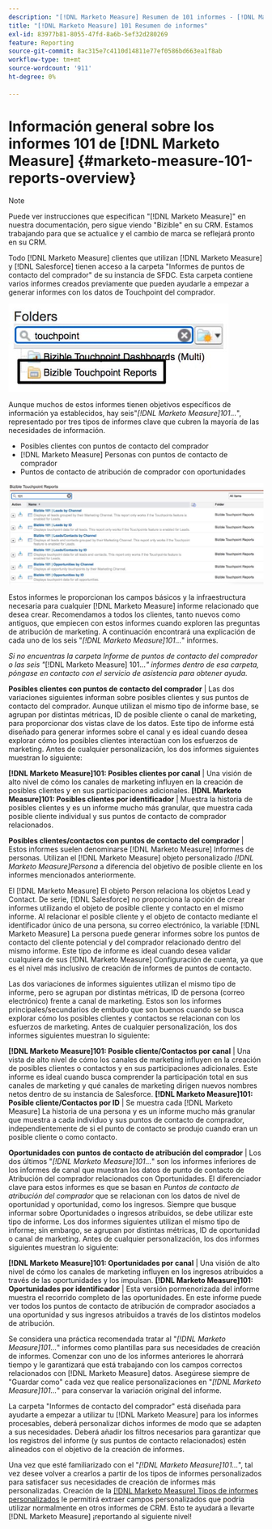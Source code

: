 ```yaml
---
description: "[!DNL Marketo Measure] Resumen de 101 informes - [!DNL Marketo Measure] - Documentación del producto"
title: "[!DNL Marketo Measure] 101 Resumen de informes"
exl-id: 83977b81-8055-47fd-8a6b-5ef32d280269
feature: Reporting
source-git-commit: 8ac315e7c4110d14811e77ef0586bd663ea1f8ab
workflow-type: tm+mt
source-wordcount: '911'
ht-degree: 0%

---
```


# Información general sobre los informes 101 de [!DNL Marketo Measure] {#marketo-measure-101-reports-overview}

>[!NOTE]
>
>Puede ver instrucciones que especifican &quot;[!DNL Marketo Measure]&quot; en nuestra documentación, pero sigue viendo &quot;Bizible&quot; en su CRM. Estamos trabajando para que se actualice y el cambio de marca se reflejará pronto en su CRM.

Todo [!DNL Marketo Measure] clientes que utilizan [!DNL Marketo Measure] y [!DNL Salesforce] tienen acceso a la carpeta &quot;Informes de puntos de contacto del comprador&quot; de su instancia de SFDC. Esta carpeta contiene varios informes creados previamente que pueden ayudarle a empezar a generar informes con los datos de Touchpoint del comprador.

![](assets/bizible-101-reports-overview-1.png)

Aunque muchos de estos informes tienen objetivos específicos de información ya establecidos, hay seis&quot;_[!DNL Marketo Measure]101..._&quot;, representado por tres tipos de informes clave que cubren la mayoría de las necesidades de información.

* Posibles clientes con puntos de contacto del comprador
* [!DNL Marketo Measure] Personas con puntos de contacto de comprador
* Puntos de contacto de atribución de comprador con oportunidades

![](assets/bizible-101-reports-overview-2.png)

Estos informes le proporcionan los campos básicos y la infraestructura necesaria para cualquier [!DNL Marketo Measure] informe relacionado que desea crear. Recomendamos a todos los clientes, tanto nuevos como antiguos, que empiecen con estos informes cuando exploren las preguntas de atribución de marketing. A continuación encontrará una explicación de cada uno de los seis &quot;_[!DNL Marketo Measure]101..._&quot; informes.

_Si no encuentras la carpeta Informe de puntos de contacto del comprador o las seis &quot;_[!DNL Marketo Measure] 101..._&quot; informes dentro de esa carpeta, póngase en contacto con el servicio de asistencia para obtener ayuda._

**Posibles clientes con puntos de contacto del comprador** | Las dos variaciones siguientes informan sobre posibles clientes y sus puntos de contacto del comprador. Aunque utilizan el mismo tipo de informe base, se agrupan por distintas métricas, ID de posible cliente o canal de marketing, para proporcionar dos vistas clave de los datos. Este tipo de informe está diseñado para generar informes sobre el canal y es ideal cuando desea explorar cómo los posibles clientes interactúan con los esfuerzos de marketing. Antes de cualquier personalización, los dos informes siguientes muestran lo siguiente:

**[!DNL Marketo Measure]101: Posibles clientes por canal** | Una visión de alto nivel de cómo los canales de marketing influyen en la creación de posibles clientes y en sus participaciones adicionales.
**[!DNL Marketo Measure]101: Posibles clientes por identificador** | Muestra la historia de posibles clientes y es un informe mucho más granular, que muestra cada posible cliente individual y sus puntos de contacto de comprador relacionados.

**Posibles clientes/contactos con puntos de contacto del comprador** | Estos informes suelen denominarse [!DNL Marketo Measure] Informes de personas. Utilizan el [!DNL Marketo Measure] objeto personalizado _[!DNL Marketo Measure]Persona_ a diferencia del objetivo de posible cliente en los informes mencionados anteriormente.

El [!DNL Marketo Measure] El objeto Person relaciona los objetos Lead y Contact. De serie, [!DNL Salesforce] no proporciona la opción de crear informes utilizando el objeto de posible cliente y contacto en el mismo informe. Al relacionar el posible cliente y el objeto de contacto mediante el identificador único de una persona, su correo electrónico, la variable [!DNL Marketo Measure] La persona puede generar informes sobre los puntos de contacto del cliente potencial y del comprador relacionado dentro del mismo informe. Este tipo de informe es ideal cuando desea validar cualquiera de sus [!DNL Marketo Measure] Configuración de cuenta, ya que es el nivel más inclusivo de creación de informes de puntos de contacto.

Las dos variaciones de informes siguientes utilizan el mismo tipo de informe, pero se agrupan por distintas métricas, ID de persona (correo electrónico) frente a canal de marketing. Estos son los informes principales/secundarios de embudo que son buenos cuando se busca explorar cómo los posibles clientes y contactos se relacionan con los esfuerzos de marketing. Antes de cualquier personalización, los dos informes siguientes muestran lo siguiente:

**[!DNL Marketo Measure]101: Posible cliente/Contactos por canal** | Una vista de alto nivel de cómo los canales de marketing influyen en la creación de posibles clientes o contactos y en sus participaciones adicionales. Este informe es ideal cuando busca comprender la participación total en sus canales de marketing y qué canales de marketing dirigen nuevos nombres netos dentro de su instancia de Salesforce.
**[!DNL Marketo Measure]101: Posible cliente/Contactos por ID** | Se muestra cada [!DNL Marketo Measure] La historia de una persona y es un informe mucho más granular que muestra a cada individuo y sus puntos de contacto de comprador, independientemente de si el punto de contacto se produjo cuando eran un posible cliente o como contacto.

**Oportunidades con puntos de contacto de atribución del comprador** | Los dos últimos &quot;_[!DNL Marketo Measure]101..._&quot; son los informes inferiores de los informes de canal que muestran los datos de punto de contacto de Atribución del comprador relacionados con Oportunidades. El diferenciador clave para estos informes es que se basan en _Puntos de contacto de atribución del comprador_ que se relacionan con los datos de nivel de oportunidad y oportunidad, como los ingresos. Siempre que busque informar sobre Oportunidades o ingresos atribuidos, se debe utilizar este tipo de informe. Los dos informes siguientes utilizan el mismo tipo de informe; sin embargo, se agrupan por distintas métricas, ID de oportunidad o canal de marketing. Antes de cualquier personalización, los dos informes siguientes muestran lo siguiente:

**[!DNL Marketo Measure]101: Oportunidades por canal** | Una visión de alto nivel de cómo los canales de marketing influyen en los ingresos atribuidos a través de las oportunidades y los impulsan.
**[!DNL Marketo Measure]101: Oportunidades por identificador** | Esta versión pormenorizada del informe muestra el recorrido completo de las oportunidades. En este informe puede ver todos los puntos de contacto de atribución de comprador asociados a una oportunidad y sus ingresos atribuidos a través de los distintos modelos de atribución.

Se considera una práctica recomendada tratar al &quot;_[!DNL Marketo Measure]101..._&quot; informes como plantillas para sus necesidades de creación de informes. Comenzar con uno de los informes anteriores le ahorrará tiempo y le garantizará que está trabajando con los campos correctos relacionados con [!DNL Marketo Measure] datos. Asegúrese siempre de &quot;Guardar como&quot; cada vez que realice personalizaciones en &quot;_[!DNL Marketo Measure]101..._&quot; para conservar la variación original del informe.

La carpeta &quot;Informes de contacto del comprador&quot; está diseñada para ayudarte a empezar a utilizar tu [!DNL Marketo Measure] para los informes procesables, deberá personalizar dichos informes de modo que se adapten a sus necesidades. Deberá añadir los filtros necesarios para garantizar que los registros del informe (y sus puntos de contacto relacionados) estén alineados con el objetivo de la creación de informes.

Una vez que esté familiarizado con el &quot;_[!DNL Marketo Measure]101..._&quot;, tal vez desee volver a crearlos a partir de los tipos de informes personalizados para satisfacer sus necesidades de creación de informes más personalizadas. Creación de la [[!DNL Marketo Measure] Tipos de informes personalizados](/help/marketo-measure-salesforce-reporting/new-report-types/creating-custom-marketo-measure-report-types.md) le permitirá extraer campos personalizados que podría utilizar normalmente en otros informes de CRM. Esto te ayudará a llevarte [!DNL Marketo Measure] ¡reportando al siguiente nivel!
